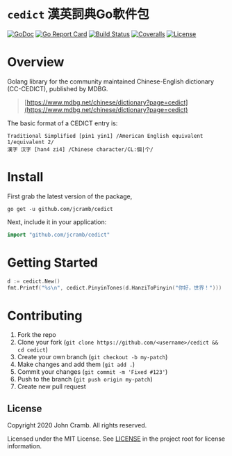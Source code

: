 # `cedict` 漢英詞典Go軟件包

[![GoDoc](https://img.shields.io/badge/godoc-reference-blue.svg?style=flat-square)](https://godoc.org/github.com/jcramb/cedict)
[![Go Report Card](https://goreportcard.com/badge/github.com/jcramb/cedict?style=flat-square)](https://goreportcard.com/report/github.com/jcramb/cedict)
[![Build Status](https://img.shields.io/travis/jcramb/cedict/master?style=flat-square)](https://travis-ci.org/jcramb/cedict)
[![Coveralls](https://img.shields.io/coveralls/github/jcramb/cedict/master?style=flat-square)](https://coveralls.io/github/jcramb/cedict)
[![License](https://img.shields.io/badge/license-MIT-blue.svg?style=flat-square)](LICENSE) 

# Overview 

Golang library for the community maintained Chinese-English dictionary (CC-CEDICT), published by MDBG. 

> [https://www.mdbg.net/chinese/dictionary?page=cedict](https://www.mdbg.net/chinese/dictionary?page=cedict)

The basic format of a CEDICT entry is:

    Traditional Simplified [pin1 yin1] /American English equivalent 1/equivalent 2/
    漢字 汉字 [han4 zi4] /Chinese character/CL:個|个/


# Install
First grab the latest version of the package,

    go get -u github.com/jcramb/cedict

Next, include it in your application:

```go
import "github.com/jcramb/cedict"
```

# Getting Started

```go
d := cedict.New()
fmt.Printf("%s\n", cedict.PinyinTones(d.HanziToPinyin("你好，世界！")))
```

# Contributing

1. Fork the repo
2. Clone your fork (`git clone https://github.com/<username>/cedict && cd cedict`)
3. Create your own branch (`git checkout -b my-patch`)
4. Make changes and add them (`git add .`)
5. Commit your changes (`git commit -m 'Fixed #123'`)
6. Push to the branch (`git push origin my-patch`)
7. Create new pull request

## License

Copyright 2020 John Cramb. All rights reserved.

Licensed under the MIT License. See [LICENSE](https://github.com/jcramb/cedict/blob/master/LICENSE) in the project root for license information.


